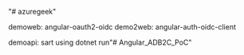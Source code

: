 "# azuregeek" 


demoweb:    angular-oauth2-oidc
demo2web:   angular-auth-oidc-client


demoapi:    sart using dotnet run"# Angular_ADB2C_PoC" 
